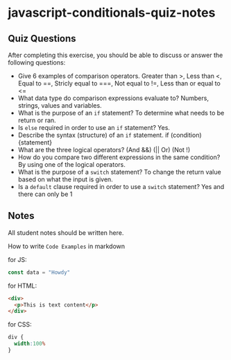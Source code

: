 # javascript-conditionals-quiz-notes

## Quiz Questions

After completing this exercise, you should be able to discuss or answer the following questions:

- Give 6 examples of comparison operators.
Greater than >, Less than <, Equal to ==, Stricly equal to ===, Not equal to !=, Less than or equal to <=
- What data type do comparison expressions evaluate to?
Numbers, strings, values and variables.
- What is the purpose of an `if` statement?
To determine what needs to be return or ran.
- Is `else` required in order to use an `if` statement?
Yes.
- Describe the syntax (structure) of an `if` statement.
if (condition) {statement}
- What are the three logical operators?
(And &&)  (|| Or) (Not !)
- How do you compare two different expressions in the same condition?
By using one of the logical operators.
- What is the purpose of a `switch` statement?
To change the return value based on what the input is given.
- Is a `default` clause required in order to use a `switch` statement?
Yes and there can only be 1
## Notes

All student notes should be written here.


How to write `Code Examples` in markdown

for JS:
```javascript
const data = "Howdy"
```

for HTML:
```html
<div>
  <p>This is text content</p>
</div>
```

for CSS:
```css
div {
  width:100%
}
```
